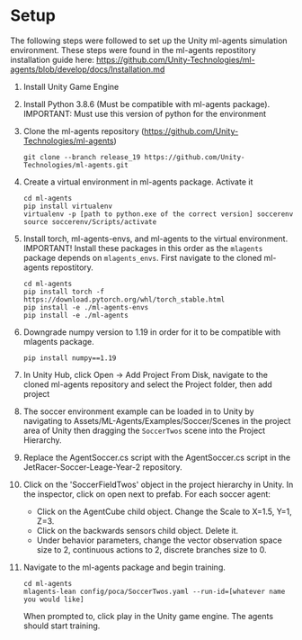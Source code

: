 # Setup

The following steps were followed to set up the Unity ml-agents simulation environment.
These steps were found in the ml-agents repostitory installation guide here: https://github.com/Unity-Technologies/ml-agents/blob/develop/docs/Installation.md

1. Install Unity Game Engine
2. Install Python 3.8.6 (Must be compatible with ml-agents package). IMPORTANT: Must use this version of python for the environment
3. Clone the ml-agents repository (https://github.com/Unity-Technologies/ml-agents)
    ```
    git clone --branch release_19 https://github.com/Unity-Technologies/ml-agents.git
    ```
4. Create a virtual environment in ml-agents package. Activate it
    ```
    cd ml-agents
    pip install virtualenv
    virtualenv -p [path to python.exe of the correct version] soccerenv
    source soccerenv/Scripts/activate
    ```
6. Install torch, ml-agents-envs, and ml-agents to the virtual environment. IMPORTANT! Install these packages in this order as the `mlagents` package depends on `mlagents_envs`. First navigate to the cloned ml-agents repostitory.
    ```
    cd ml-agents
    pip install torch -f https://download.pytorch.org/whl/torch_stable.html
    pip install -e ./ml-agents-envs
    pip install -e ./ml-agents
    ```
7. Downgrade numpy version to 1.19 in order for it to be compatible with mlagents package.
    ```
    pip install numpy==1.19
    ```
8. In Unity Hub, click Open -> Add Project From Disk, navigate to the cloned ml-agents repository and select the Project folder, then add project

9. The soccer environment example can be loaded in to Unity by navigating to Assets/ML-Agents/Examples/Soccer/Scenes in the project area of Unity then dragging the `SoccerTwos` scene into the Project Hierarchy.
10. Replace the AgentSoccer.cs script with the AgentSoccer.cs script in the JetRacer-Soccer-Leage-Year-2 repository.
11. Click on the 'SoccerFieldTwos' object in the project hierarchy in Unity. In the inspector, click on open next to prefab. For each soccer agent:
    - Click on the AgentCube child object. Change the Scale to X=1.5, Y=1, Z=3.
    - Click on the backwards sensors child object. Delete it.
    - Under behavior parameters, change the vector observation space size to 2, continuous actions to  2, discrete branches size to 0.
12. Navigate to the ml-agents package and begin training.
    ```
    cd ml-agents
    mlagents-lean config/poca/SoccerTwos.yaml --run-id=[whatever name you would like]
    ```
    When prompted to, click play in the Unity game engine. The agents should start training.
